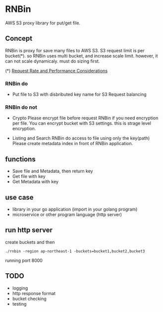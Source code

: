 RNBin
=====

AWS S3 proxy library for put/get file.

## Concept

RNBin is proxy for save many files to AWS S3.
S3 request limit is per bucket(*). so RNBin uses multi bucket, and increase scale limit.
however, it can not scale dynamicaly. must do sizing first.

(*) [Request Rate and Performance Considerations](http://docs.aws.amazon.com/AmazonS3/latest/dev/request-rate-perf-considerations.html)

### RNBin do

- Put file to S3 with disbributed key name for S3 Request balancing

### RNBin do not

- Crypto
Please encrypt file before request RNBin if you need encryption per file.
You can encrypt bucket with S3 settings. this is strage level encryption.

- Listing and Search
RNBin do access to file using only the key(path)
Please create metadata index in front of RNBin application.

## functions

- Save file and Metadata, then return key
- Get file with key
- Get Metadata with key

## use case

- library in your go application (import in your golang program)
- microservice or other program language (http server)

## run http server

create buckets and then

```
./rnbin -region ap-northeast-1 -buckets=bucket1,bucket2,bucket3
```

running port 8000

## TODO

- logging
- http response format
- bucket checking
- testing
